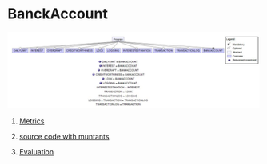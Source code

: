 # BanckAccount

![image](https://raw.githubusercontent.com/fischerJF/vamos2020/master/featureModel/bankaccount.JPG)

1. [Metrics](https://github.com/fischerJF/vamos2020/blob/master/metrics/banckaccount.csv)
  
2. [source code with muntants](https://github.com/fischerJF/vamos2020/tree/master/dataset_with_mutant/bankaccount)

3. [Evaluation](https://github.com/fischerJF/vamos2020/tree/master/workspace_IncLing/bankaccount)
